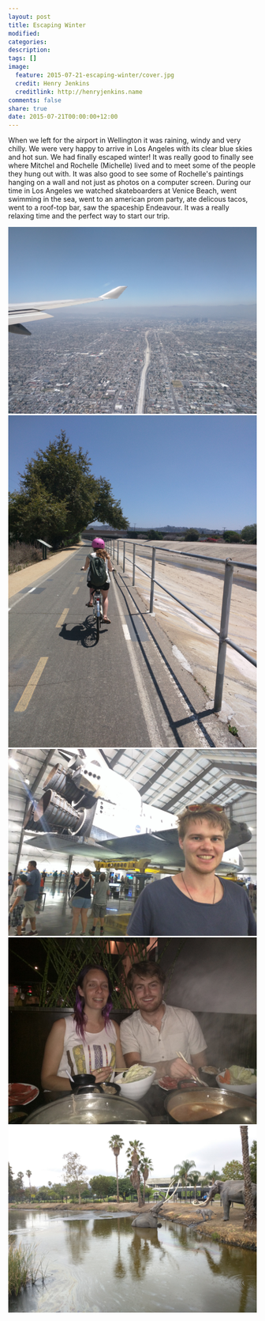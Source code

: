 ```yaml
---
layout: post
title: Escaping Winter
modified:
categories: 
description:
tags: []
image:
  feature: 2015-07-21-escaping-winter/cover.jpg
  credit: Henry Jenkins
  creditlink: http://henryjenkins.name
comments: false
share: true
date: 2015-07-21T00:00:00+12:00
---
```


When we left for the airport in Wellington it was raining, windy and very
chilly. We were very happy to arrive in Los Angeles with its clear blue skies
and hot sun. We had finally escaped winter! It was really good to finally see
where Mitchel and Rochelle (Michelle) lived and to meet some of the people they
hung out with. It was also good to see some of Rochelle's paintings hanging on
a wall and not just as photos on a computer screen. During our time in Los
Angeles we watched skateboarders at Venice Beach, went swimming in the sea,
went to an american prom party, ate delicous tacos, went to a roof-top bar, saw
the spaceship Endeavour. It was a really relaxing time and the perfect way to
start our trip.

<img src="/images/2015-07-21-escaping-winter/IMG_20150715_135628.jpg">

<img src="/images/2015-07-21-escaping-winter/IMG_20150717_115200.jpg">

<img src="/images/2015-07-21-escaping-winter/IMG_20150717_135335.jpg">

<img src="/images/2015-07-21-escaping-winter/IMG_20150717_211506.jpg">

<img src="/images/2015-07-21-escaping-winter/IMG_20150719_180506.jpg">
